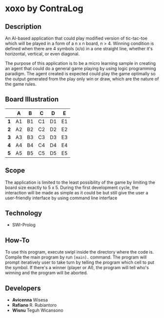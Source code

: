 # **xoxo** by ContraLog

## Description
An AI-based application that could play modified version of tic-tac-toe which will be played in a form of a n x n board, n > 4. Winning condition is defined when there are 4 symbols (x/o) in a one straight line, whether it's horizontal, vertical, or even diagonal.

The purpose of this application is to be a micro learning sample in creating an agent that could do a general game playing by using logic programming paradigm. The agent created is expected could play the game optimally so the output generated from the play only win or draw, which are the nature of the game rules.

## Board Illustration
|  | **A**  | **B**  | **C**  | **D**  | **E**  |
|---|----|----|----|----|----|
| **1** | A1 | B1 | C1 | D1 | E1 |
| **2** | A2 | B2 | C2 | D2 | E2 |
| **3** | A3 | B3 | C3 | D3 | E3 |
| **4** | A4 | B4 | C4 | D4 | E4 |
| **5** | A5 | B5 | C5 | D5 | E5 |

## Scope
The application is limited to the least possibility of the game by limiting the board size exactly to 5 x 5. During the first development cycle, the interaction will be made as simple as it could be but still give the user a user-friendly interface by using command line interface

## Technology
* SWI-Prolog

## How-To
To use this program, execute swipl inside the directory where the code is. Compile the main program by run ```[main].``` command. The program will prompt iteratively user to take turn by telling the program which cell to put the symbol. If there's a winner (player or AI), the program will tell who's winning and the program will be aborted.

## Developers
* **Avicenna** Wisesa</br>
* **Rafiano** R. Rubiantoro</br>
* **Wisnu** Teguh Wicansono</br>
